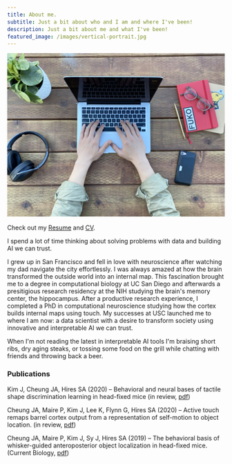 ```yaml
---
title: About me.
subtitle: Just a bit about who and I am and where I've been!
description: Just a bit about me and what I've been!
featured_image: /images/vertical-portrait.jpg
---
```


![](/images/landscapes/flat-lay.jpg)

Check out my [Resume](https://jacheung.github.io/images/documents/Resume-200522.pdf) and [CV](https://jacheung.github.io/images/documents/CV-200522.pdf).

I spend a lot of time thinking about solving problems with data and building AI we can trust. 

I grew up in San Francisco and fell in love with neuroscience after watching my dad navigate the city effortlessly. I was always amazed at how the brain transformed the outside world into an internal map. This fascination brought me to a degree in computational biology at UC San Diego and afterwards a presitigious research residency at the NIH studying the brain's memory center, the hippocampus. After a productive research experience, I completed a PhD in computational neuroscience studying how the cortex builds internal maps using touch. My successes at USC launched me to where I am now: a data scientist with a desire to transform society using innovative and interpretable AI we can trust.

When I'm not reading the latest in interpretable AI tools I'm braising short ribs, dry aging steaks, or tossing some food on the grill while chatting with friends and throwing back a beer. 


### Publications
Kim J, Cheung JA, Hires SA (2020) – Behavioral and neural bases of tactile shape discrimination learning in head-fixed mice (in review, [pdf](/images/angle-code.pdf))  

Cheung JA, Maire P, Kim J, Lee K, Flynn G, Hires SA (2020) – Active touch remaps barrel cortex output from a representation of self-motion to object location. (in review, [pdf](/images/location-code.pdf))  

Cheung JA, Maire P, Kim J, Sy J, Hires SA (2019) – The behavioral basis of whisker-guided anteroposterior object localization in head-fixed mice. (Current Biology, [pdf](/images/localization-behavior.pdf))


